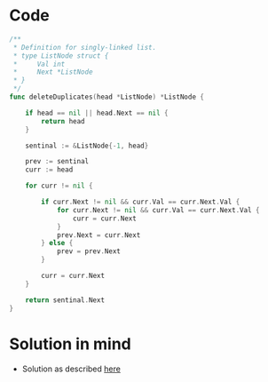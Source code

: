 Code
====

```go
/**
 * Definition for singly-linked list.
 * type ListNode struct {
 *     Val int
 *     Next *ListNode
 * }
 */
func deleteDuplicates(head *ListNode) *ListNode {

	if head == nil || head.Next == nil {
		return head
	}

	sentinal := &ListNode{-1, head}

	prev := sentinal
	curr := head

	for curr != nil {

		if curr.Next != nil && curr.Val == curr.Next.Val {
			for curr.Next != nil && curr.Val == curr.Next.Val {
				curr = curr.Next
			}
			prev.Next = curr.Next
		} else {
			prev = prev.Next
		}

		curr = curr.Next
	}

	return sentinal.Next
}
```

Solution in mind
================

-	Solution as described [here](https://leetcode.com/problems/remove-duplicates-from-sorted-list-ii/solution/)

